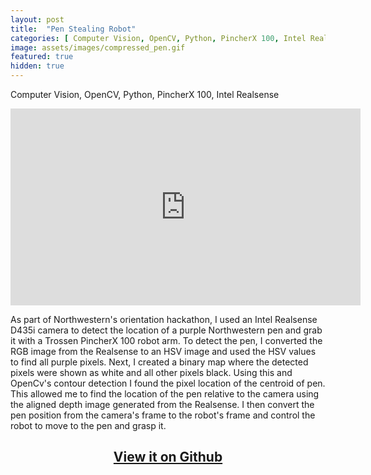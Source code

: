 ```yaml
---
layout: post
title:  "Pen Stealing Robot"
categories: [ Computer Vision, OpenCV, Python, PincherX 100, Intel Realsense ]
image: assets/images/compressed_pen.gif
featured: true
hidden: true
---
```

Computer Vision, OpenCV, Python, PincherX 100, Intel Realsense

<div align="center"><iframe width="560" height="315" src="https://www.youtube.com/embed/JoxrQ2MmBp4" title="YouTube video player" frameborder="0" allow="accelerometer; autoplay; clipboard-write; encrypted-media; gyroscope; picture-in-picture" allowfullscreen></iframe></div>

As part of Northwestern's orientation hackathon, I used an Intel Realsense D435i camera to detect
the location of a purple Northwestern pen and grab it with a Trossen PincherX 100 robot arm. 
To detect the pen, I converted the RGB image from the Realsense to an HSV image and used the HSV values
to find all purple pixels. Next, I created a binary map where the detected pixels were shown as 
white and all other pixels black. Using this and OpenCv's contour detection I found the pixel location
of the centroid of pen. This allowed me to find the location of the pen relative to the camera using 
the aligned depth image generated from the Realsense. I then convert the pen position from the camera's
frame to the robot's frame and control the robot to move to the pen and grasp it.

<div align="center"><h2> <a href="https://github.com/oubrejames/pen_challenge">View it on Github</a></h2></div>

